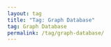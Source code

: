 ```yaml
---
layout: tag
title: "Tag: Graph Database"
tag: Graph Database
permalink: /tag/graph-database/
---
```

